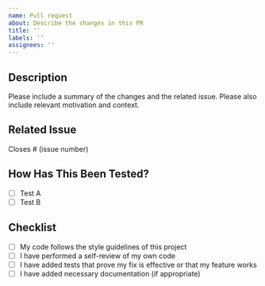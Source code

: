 ```yaml
---
name: Pull request
about: Describe the changes in this PR
title: ''
labels: ''
assignees: ''
---
```


## Description

Please include a summary of the changes and the related issue. Please also include relevant motivation and context.

## Related Issue

Closes # (issue number)

## How Has This Been Tested?

- [ ] Test A
- [ ] Test B

## Checklist

- [ ] My code follows the style guidelines of this project
- [ ] I have performed a self-review of my own code
- [ ] I have added tests that prove my fix is effective or that my feature works
- [ ] I have added necessary documentation (if appropriate)